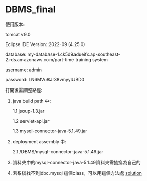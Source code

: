 # DBMS_final


使用版本:


tomcat v9.0


Eclipse IDE Version: 2022-09 (4.25.0)


database: my-database-1.ck5d9adueifx.ap-southeast-2.rds.amazonaws.com/part-time training system


username: admin


password: LN6MVu8Jr38vmyylUBD0


打開後需調整路徑:


1. java build path 中:


	1.1  jsoup-1.3.jar


	1.2 servlet-api.jar


	1.3 mysql-connector-java-5.1.49.jar

   
2. deployment assembly 中:

   
	2.1 /DBMS/mysql-connector-java-5.1.49.jar

   
3. 資料夾中的mysql-connector-java-5.1.49資料夾需抽換為自己的


4. 若系統找不到jdbc.mysql 這個class，可以用這個方法處
	[solution](https://stackoverflow.com/questions/17484764/java-lang-classnotfoundexception-com-mysql-jdbc-driver-in-eclipse)
